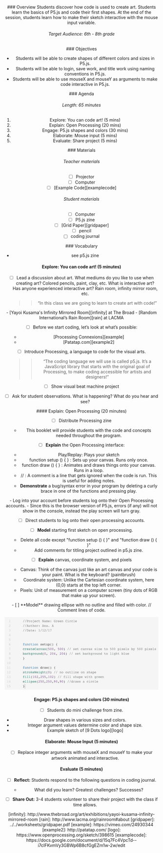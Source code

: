 <header title='Introducing P5.js & Mouse Input' subtitle='Lesson 1'/>

<notable>

<iconp src='/icons/activity.png'>### Overview</iconp>
Students discover how code is used to create art. Students learn the basics of P5.js and code their first shapes. At the end of the session, students learn how to make their sketch interactive with the mouse input variable.

###### Target Audience: 6th - 8th grade



<iconp src='/icons/objectives.png'>### Objectives</iconp>

- Students will be able to create shapes of different colors and sizes in P5.js.
- Students will be able to login, save work, and title work using naming conventions in P5.js.
- Students will be able to use mouseX and mouseY as arguments to make code interactive in P5.js.



<iconp src='/icons/agenda.png'>### Agenda</iconp>
###### Length: 65 minutes
1. Explore: You can code art! (5 mins)
2. Explain: Open Processing (20 mins)
3. Engage: P5.js shapes and colors (30 mins)
4. Elaborate: Mouse input (5 mins)
5. Evaluate: Share project (5 mins)




<note>

<iconp src='/icons/materials.png'>### Materials</iconp>

###### Teacher materials
- [ ] Projector
- [ ] Computer
- [ ] [Example Code][examplecode]

###### Student materials
- [ ] Computer
- [ ] P5.js zine
- [ ] [Grid Paper][gridpaper]
- [ ] pencil
- [ ] coding journal

<iconp src='/icons/vocab.png'>### Vocabulary</iconp>

- see p5.js zine


</note>
<pagebreak/>

#### Explore: You can code art! (5 minutes)
- [ ] Lead a discussion about art.
  <iconp type='question'> What mediums do you like to use when creating art?</iconp>
  <iconp type='answer'> Colored pencils, paint, clay, etc. </iconp>
  <iconp type='question'> What is interactive art? Has anyone experienced interactive art?</iconp>
  <iconp type='answer'> Rain room, infinity mirror room, etc. </iconp>

  >> “In this class we are going to learn to create art with code!”

<note type="tip" title="Examples of interactive art rooms">
- [Yayoi Kusama's Infinity Mirrored Room][infinity] at The Broad
- [Random International’s Rain Room][rain] at LACMA
</note>

- [ ] Before we start coding, let’s look at what’s possible:
  - [Processing Connexions][example]
  - [Patatap.com][example2]

- [ ] Introduce Processing, a language to code for the visual arts.

  >>“The coding language we will use is called p5.js. It’s a JavaScript library that starts with the original goal of Processing, to make coding accessible for artists and designers!”

- [ ] Show visual beat machine project
- [ ] Ask for student observations.
  <iconp type='question'> What is happening? </iconp>
  <iconp type='question'> What do you hear and see? </iconp>

<pagebreak/>
#### Explain: Open Processing (20 minutes)

- [ ] Distribute Processing zine
  - This booklet will provide students with the code and concepts needed throughout the program.

- [ ] **Explain** the Open Processing interface:
  - Play/Replay: Plays your sketch
  - function setup () { } : Sets up your canvas. Runs only once.  
  - function draw () { } : Animates and draws things onto your canvas. Runs in a loop.  
  - // : A comment is a line that gets ignored when the code is run. This is useful for adding notes.
  - **Demonstrate** a bug/syntax error in your program by deleting a curly brace in one of the functions and pressing play.

<note type="tip" title="Tip">
- Log into your account before students log onto their Open Processing accounts.
- Since this is the browser version of P5.js, errors (if any) will not show in the console, instead the play screen will turn gray.
</note>

- [ ] Direct students to log onto their open processing accounts.

- [ ] **Model** starting first sketch on open processing.
  - Delete all code except "function setup () { }" and "function draw () { }"
  - Add comments for titling project outlined in p5.js zine.

- [ ] **Explain** canvas, coordinate system, and pixels
  - Canvas: Think of the canvas just like an art canvas and your code is your paint. What is the keyboard? (paintbrush)
  - Coordinate system: Unlike the Cartesian coordinate system, here (0,0) starts at the top left corner.
  - Pixels: Unit of measurement on a computer screen (tiny dots of RGB that make up your screen).

<pagebreak/>
- [ ] **Model** drawing ellipse with no outline and filled with color.
<note type="reminder" title="Reminder">
// Comment lines of code.
</note>


![ellipsecode](./images/ellipsecode.png)

#### Engage: P5.js shapes and colors (30 minutes)

- [ ] Students do mini challenge from zine.
 - Draw shapes in various sizes and colors.
 - Integer argument values determine color and shape size.
 - Example sketch of [9 Dots logo][logo]  

#### Elaborate: Mouse Input (5 minutes)
- [ ] Replace integer arguments with mouseX and mouseY to make your artwork animated and interactive.


#### Evaluate (5 minutes)
- [ ] **Reflect:** Students respond to the following questions in coding journal.
  - What did you learn? Greatest challenges? Successes?

- [ ] **Share Out:**  3-4 students volunteer to share their project with the class if time allows.



</notable>
[infinity]: http://www.thebroad.org/art/exhibitions/yayoi-kusama-infinity-mirrored-room
[rain]: http://www.lacma.org/rainroom#about
[gridpaper]: ../../worksheets/gridpaper.pdf
[example]: https://vimeo.com/24930344
[example2]: http://patatap.com/
[logo]: https://www.openprocessing.org/sketch/398615
[examplecode]: https://docs.google.com/document/d/15q7Fc4VpcTd--i7clFKvmVy3GBWp6B8cfGgEZm1w-2w/edit
